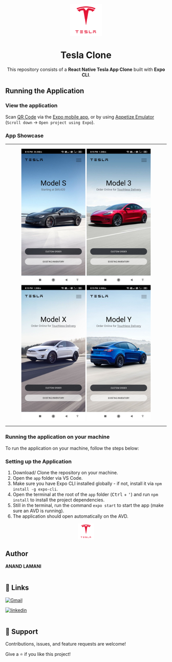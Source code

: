 <p align="center">
    <a href="https://expo.dev/@nuke_duke_19/TeslaClone">
        <img src="app\assets\tesla_logo.png" width="100" alt="Done With It Logo"/>
    </a>
    <h1 align="center"> Tesla Clone </h1>
</p>

<p align="center">
    This repository consists of a <strong>React Native Tesla App Clone</strong> built with <strong>Expo CLI</strong>.
</p>

## Running the Application

### View the application

Scan [QR Code](https://expo.dev/@nuke_duke_19/TeslaClone) via the [Expo mobile app](https://play.google.com/store/apps/details?id=host.exp.exponent), or by using [Appetize Emulator](https://expo.io/appetize-simulator?url=https://expo.dev/@nuke_duke_19/TeslaClone) (`Scroll down` &#8594; `Open project using Expo`).

### App Showcase

<hr>
<p align="center" >
  <img src="Screenshots\1.png" width="200"  hieght="300" />
  <img src="Screenshots\2.png" width="200"  hieght="300" />
  <img src="Screenshots\3.png" width="200"  hieght="300" />
  <img src="Screenshots\4.png" width="200"  hieght="300" />

</p>
<hr>

### Running the application on your machine

To run the application on your machine, follow the steps below:

### Setting up the Application

1. Download/ Clone the repository on your machine.
2. Open the `app` folder via VS Code.
3. Make sure you have Expo CLI installed globally - if not, install it via `npm install -g expo-cli`.
4. Open the terminal at the root of the `app` folder (<kbd>Ctrl</kbd> + <kbd>'</kbd>) and run `npm install` to install the project dependencies.
5. Still in the terminal, run the command `expo start` to start the app (make sure an AVD is running).
6. The application should open automatically on the AVD.

<p align="center">
    <a href="https://expo.dev/@nuke_duke_19/TeslaClone">
        <img src="app\assets\tesla_logo.png" width="50" alt="Done With It Logo"/>
    </a>
</p>

## Author

**ANAND LAMANI**
<br>
<br>

## 🔗 Links

[![Gmail](https://img.shields.io/badge/Gmail-D14836?style=for-the-badge&logo=gmail&logoColor=white)](mailto:anandlamanird19@gmail.com?subject=Hi "Hi!")

[![linkedin](https://img.shields.io/badge/linkedin-0A66C2?style=for-the-badge&logo=linkedin&logoColor=white)](https://www.linkedin.com/in/anand-lamani "Welcome")
<br>
<br>

## 🤝 Support

Contributions, issues, and feature requests are welcome!

Give a ⭐️ if you like this project!
